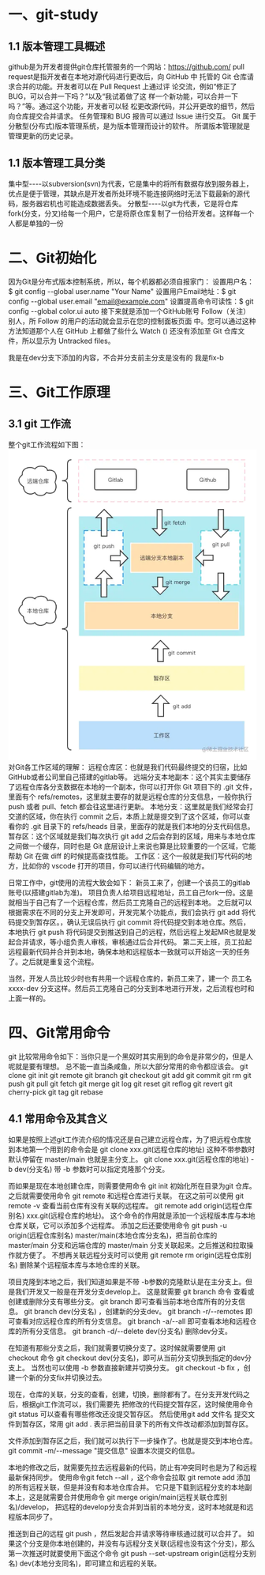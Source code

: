 # 一、git-study
## 1.1 版本管理工具概述
github是为开发者提供git仓库托管服务的一个网站：https://github.com/
pull request是指开发者在本地对源代码进行更改后，向 GitHub 中
托管的 Git 仓库请求合并的功能。开发者可以在 Pull Request 上通过评
论交流，例如“修正了 BUG，可以合并一下吗？”以及“我试着做了这
样一个新功能，可以合并一下吗？”等。通过这个功能，开发者可以轻
松更改源代码，并公开更改的细节，然后向仓库提交合并请求。
任务管理和 BUG 报告可以通过 Issue 进行交互。
Git 属于分散型(分布式)版本管理系统，是为版本管理而设计的软件。
所谓版本管理就是管理更新的历史记录。

## 1.1 版本管理工具分类
集中型----以subversion(svn)为代表，它是集中的将所有数据存放到服务器上，优点是便于管理，其缺点是开发者所处环境不能连接网络时无法下载最新的源代码，服务器宕机也可能造成数据丢失。
分散型----以git为代表，它是将仓库fork(分支，分叉)给每一个用户，它是将原仓库复制了一份给开发者。这样每一个人都是单独的一份

# 二、Git初始化
因为Git是分布式版本控制系统，所以，每个机器都必须自报家门：
设置用户名：$ git config --global user.name "Your Name"
设置用户Email地址：$ git config --global user.email "email@example.com"
设置提高命令可读性：$ git config --global  color.ui auto
接下来就是添加一个GitHub账号
Follow（关注）别人，所 Follow 的用户的活动就会显示在您的控制面板页面
中。您可以通过这种方法知道那个人在 GitHub 上都做了些什么
Watch ()
还没有添加至 Git 仓库文件，所以显示为 Untracked files。

我是在dev分支下添加的内容，不合并分支前主分支是没有的
我是fix-b

# 三、Git工作原理
## 3.1 git 工作流
整个git工作流程如下图：
![image](./public/assets/images/git流程.webp)
对Git各工作区域的理解：
远程仓库区：也就是我们代码最终提交的归宿，比如GitHub或者公司里自己搭建的gitlab等。
远端分支本地副本：这个其实主要储存了远程仓库各分支数据在本地的一个副本，你可以打开你 Git 项目下的 .git 文件，里面有个 refs/remotes，这里就主要存的就是远程仓库的分支信息，一般你执行 push 或者 pull、fetch 都会往这里进行更新。
本地分支：这里就是我们经常会打交道的区域，你在执行 commit 之后，本质上就是提交到了这个区域，你可以查看你的 .git 目录下的 refs/heads 目录，里面存的就是我们本地的分支代码信息。
暂存区：这个区域就是我们每次执行 git add 之后会存到的区域，用来与本地仓库之间做一个缓存，同时也是 Git 底层设计上来说也算是比较重要的一个区域，它能帮助 Git 在做 diff 的时候提高查找性能。
工作区：这个一般就是我们写代码的地方，比如你的 vscode 打开的项目，你可以进行代码编辑的地方。

日常工作中，git使用的流程大致会如下：
新员工来了，创建一个该员工的gitlab账号(以搭建gitlab为准)。
项目负责人给项目远程地址，员工自己fork一份。这是就相当于自己有了一个远程仓库，然后员工克隆自己的远程到本地。
之后就可以根据需求在不同的分支上开发即可，开发完某个功能点，我们会执行 git add 将代码提交到暂存区。，确认无误后执行 git commit 将代码提交到本地仓库。然后，本地执行 git push 将代码提交到推送到自己的远程，然后远程上发起MR也就是发起合并请求，等小组负责人审核，审核通过后合并代码。
第二天上班，员工拉起远程最新代码并合并到本地，确保本地和远程版本一致就可以开始这一天的任务了。之后就是重复这个流程。

当然，开发人员比较少时也有共用一个远程仓库的，新员工来了，建一个 员工名xxxx-dev 分支这样。然后员工克隆自己的分支到本地进行开发，之后流程也时和上面一样的。




# 四、Git常用命令
git 比较常用命令如下：当你只是一个黑奴时其实用到的命令是非常少的，但是人呢就是要有理想。
总不能一直当条咸鱼，所以大部分常用的命令都应该会。
git clone
git init
git remote
git branch
git checkout
git add
git commit
git rm
git push
git pull
git fetch
git merge
git log
git reset
git reflog
git revert
git cherry-pick
git tag
git rebase
## 4.1 常用命令及其含义
如果是按照上述git工作流介绍的情况还是自己建立远程仓库，为了把远程仓库放到本地第一个用到的命令会是
git clone xxx.git(远程仓库的地址) 
这种不带参数时默认停留在 master/main 也就是主分支上。
git clone xxx.git(远程仓库的地址) -b dev(分支名)
带 -b 参数时可以指定克隆那个分支。

而如果是现在本地创建仓库，则需要使用命令 git init 初始化所在目录为git 仓库。
之后就需要使用命令 git remote 和远程仓库进行关联。
在这之前可以使用 git remote -v 查看当前仓库有没有关联的远程库。
git remote add origin(远程仓库别名) xxx.git(远程仓库的地址)。
这个命令的作用就是添加一个远程版本库与本地仓库关联，它可以添加多个远程库。
添加之后还要使用命令 git push -u origin(远程仓库别名) master/main(本地仓库分支名)，把当前仓库的 master/main 分支和远端仓库的 master/main 分支关联起来。之后推送和拉取操作就方便了。
不想再关联远程分支时可以使用 git remote rm origin(远程仓库别名) 删除某个远程版本库与本地仓库的关联。

项目克隆到本地之后，我们知道如果是不带 -b参数的克隆默认是在主分支上。但是我们开发又一般是在开发分支develop上。
这是就需要 git branch 命令 查看或创建或删除分支有哪些分支。
git branch 即可查看当前本地仓库所有的分支信息。
git branch dev(分支名) ，创建新的分支dev。
git branch -r/--remotes 即可查看对应远程仓库的所有分支信息。
git branch -a/--all 即可查看本地和远程仓库的所有分支信息。
git branch -d/--delete dev(分支名) 删除dev分支。

在知道有那些分支之后，我们就需要切换分支了。这时候就需要使用 git checkout 命令
git checkout dev(分支名)，即可从当前分支切换到指定的dev分支上。
当然也可以使用 -b 参数直接新建并切换分支。 
git checkout -b fix ，创建一个新的分支fix并切换过去。

现在，仓库的关联，分支的查看，创建，切换，删除都有了。在分支开发代码之后，根据git工作流可以，我们需要先
把修改的代码提交暂存区，这时候使用命令git status 可以查看有哪些修改还没提交暂存区。
然后使用git add 文件名 提交文件到暂存区，常用 git add . 表示把当前目录下的所有文件改动都添加到暂存区。

文件添加到暂存区之后，我们就可以执行下一步操作了。也就是提交到本地仓库。
git commit -m/--message "提交信息"  设置本次提交的信息。

本地的修改之后，就需要先拉去远程最新的代码，防止有冲突同时也是为了和远程最新保持同步。
使用命令git fetch --all ，这个命令会拉取 git remote add 添加的所有远程关联，但是并没有和本地仓库合并。
它只是下载到远程分支的本地副本上，这是就需要合并使用命令 git merge origin/main(远程关联仓库别名)/develop，
把远程的develop分支合并到当前的本地分支，这时本地就是和远程版本同步了。

推送到自己的远程 git push ，然后发起合并请求等待审核通过就可以合并了。
如果这个分支是你本地创建的，并没有与远程分支关联(远程也没有这个分支)，那么第一次推送时就要使用下面这个命令
git push --set-upstream origin(远程分支别名) dev(本地分支同名)，即可建立和远程的关联。

